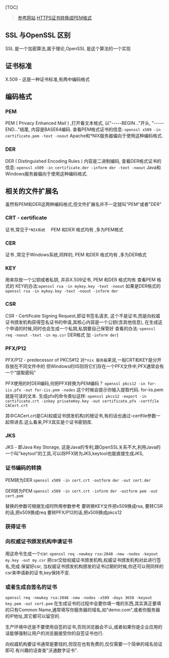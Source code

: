[TOC]

> [参考网站](http://www.cnblogs.com/guogangj/p/4118605.html)
> [HTTPS证书转换成PEM格式](https://help.aliyun.com/knowledge_detail/40526.html)

## SSL 与OpenSSL 区别
SSL 是一个加密算法,属于理论,OpenSSL 是这个算法的一个实现

## 证书标准
X.509 - 这是一种证书标准,有两中编码格式

## 编码格式

### PEM

PEM ( Privacy Enhanced Mail ) ,打开看文本格式,
以"-----BEGIN..."开头, "-----END..."结尾,
内容是BASE64编码.
查看PEM格式证书的信息:
`openssl x509 -in certificate.pem -text -noout`
Apache和*NIX服务器偏向于使用这种编码格式.

### DER

DER ( Distinguished Encoding Rules ) 
内容是二进制编码,
查看DER格式证书的信息:
`openssl x509 -in certificate.der -inform der -text -noout`
Java和Windows服务器偏向于使用这种编码格式.

## 相关的文件扩展名
虽然有PEM和DER这两种编码格式,但文件扩展名并不一定就叫"PEM"或者"DER"

### CRT - certificate
证书,常见于`*NIX系统  `
PEM 和DER 格式均有 ,多为PEM格式

### CER 
证书  ,常见于Windows系统,同样的,
PEM 和DER 格式均有 ,多为DER格式

###	KEY 
用来存放一个公钥或者私钥,
并非X.509证书,
PEM 和DER 格式均有
查看PEM 格式的 KEY的办法:`openssl rsa -in mykey.key -text -noout`
如果是DER格式的`openssl rsa -in mykey.key -text -noout -inform der`

### CSR
CSR - Certificate Signing Request,即证书签名请求,
这个不是证书,而是向权威证书颁发机构获得签名证书的申请,其核心内容是一个公钥(含其他信息),
在生成这个申请的时候,同时也会生成一个私钥,私钥要自己保管好
查看的办法:	`openssl req -noout -text -in my.csr` DER格式 加 `-inform der`)

### PFX/P12
PFX/P12 - predecessor of PKCS#12
对`*nix 服务器`来说,一般CRT和KEY是分开存放在不同文件中的
但Windows的IIS则将它们存在一个PFX文件中,PFX通常会有一个"提取密码"

PFX使用的时DER编码,何把PFX转换为PEM编码？
`openssl pkcs12 -in for-iis.pfx -out for-iis.pem -nodes`
这个时候会提示你输入提取代码. for-iis.pem就是可读的文本.
生成pfx的命令类似这样:
`openssl pkcs12 -export -in certificate.crt -inkey privateKey.key -out certificate.pfx -certfile CACert.crt`

其中CACert.crt是CA(权威证书颁发机构)的根证书,有的话也通过-certfile参数一起带进去.这么看来,PFX其实是个证书密钥库.

###  JKS
JKS - 即Java Key Storage,
这是Java的专利,跟OpenSSL关系不大,利用Java的一个叫"keytool"的工具,可以将PFX转为JKS,keytool也能直接生成JKS,

### 证书编码的转换
PEM转为DER 
`openssl x509 -in cert.crt -outform der -out cert.der`

DER转为PEM
`openssl x509 -in cert.crt -inform der -outform pem -out cert.pem`

替换的参数可根据生成时所用参数参考
要转换KEY文件把x509换成rsa,
要转CSR的话,把x509换成req
要转PFX/P12的话,把x509换成pkcs12


### 获得证书
### 向权威证书颁发机构申请证书

用这命令生成一个csr: 
`openssl req -newkey rsa:2048 -new -nodes -keyout my.key -out my.csr`
把csr交给权威证书颁发机构,权威证书颁发机构对此进行签名,完成.保留好csr,
当权威证书颁发机构颁发的证书过期的时候,你还可以用同样的csr来申请新的证书,key保持不变.

### 或者生成自签名的证书
`openssl req -newkey rsa:2048 -new -nodes -x509 -days 3650 -keyout key.pem -out cert.pem`
在生成证书的过程中会要你填一堆的东西,其实真正要填的只有Common Name,通常填写你服务器的域名,如"demo.com",或者你服务器的IP地址,其它都可以留空的.

生产环境中还是不要使用自签的证书,否则浏览器会不认,或者如果你是企业应用的话能够强制让用户的浏览器接受你的自签证书也行.

向权威机构要证书通常是要钱的,但现在也有免费的,仅仅需要一个简单的域名验证即可.有兴趣的话查查"沃通数字证书".


